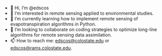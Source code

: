 - 👋 Hi, I’m @edscos
- 👀 I’m interested in remote sensing applied to environmental studies.
- 🌱 I’m currently learning how to implement remote sensing of evapotranspiration algorithms in Python.
- 💞️ I’m looking to collaborate on coding strategies to optimize long-line algorithms for remote sensing data assimilation.
- 📫 How to reach me: edscos@colostate.edu or edscos@rams.colostate.edu.

<!---
edscos/edscos is a ✨ special ✨ repository because its `README.md` (this file) appears on your GitHub profile.
You can click the Preview link to take a look at your changes.
--->
